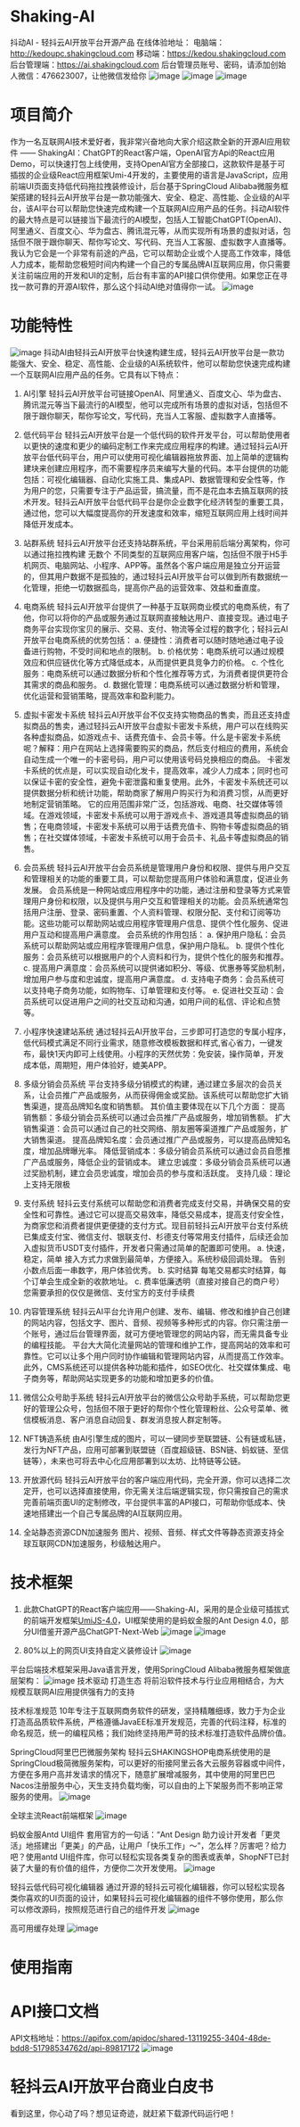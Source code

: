 # Shaking-AI
抖动AI - 轻抖云AI开放平台开源产品
在线体验地址：
电脑端：http://kedoupc.shakingcloud.com
移动端：https://kedou.shakingcloud.com
后台管理端：https://ai.shakingcloud.com
后台管理员账号、密码，请添加创始人微信：476623007，让他微信发给你
![image](https://github.com/qingdouyun/shaking-ai/assets/75358446/98105ca2-fbe0-4b46-ba8c-dd06a2195006)
![image](https://github.com/qingdouyun/shaking-ai/assets/75358446/42c0593b-da50-4cf0-8984-c2174b061e72)
![image](https://github.com/qingdouyun/shaking-ai/assets/75358446/d2ba73b6-92e0-4f18-b5c4-cd0028997e66)


# 项目简介
作为一名互联网AI技术爱好者，我非常兴奋地向大家介绍这款全新的开源AI应用软件 —— ShakingAI：ChatGPT的React客户端，OpenAI官方Api的React应用Demo，可以快速打包上线使用，支持OpenAI官方全部接口，这款软件是基于可插拔的企业级React应用框架Umi-4开发的，主要使用的语言是JavaScript，应用前端UI页面支持低代码拖拉拽装修设计，后台基于SpringCloud Alibaba微服务框架搭建的轻抖云AI开放平台是一款功能强大、安全、稳定、高性能、企业级的AI平台，该AI平台可以帮助您快速完成构建一个互联网AI应用产品的任务。抖动AI软件的最大特点是可以链接当下最流行的AI模型，包括人工智能ChatGPT(OpenAI)、阿里通义、百度文心、华为盘古、腾讯混元等，从而实现所有场景的虚拟对话，包括但不限于跟你聊天、帮你写论文、写代码、充当人工客服、虚拟数字人直播等。
我认为它会是一个非常有前途的产品，它可以帮助企业或个人提高工作效率，降低人力成本，能帮助您极短时间内构建一个自己的专属品牌AI互联网应用，你只需要关注前端应用的开发和UI的定制，后台有丰富的API接口供你使用。如果您正在寻找一款可靠的开源AI软件，那么这个抖动AI绝对值得你一试。
![image](https://github.com/qingdouyun/shaking-ai/assets/75358446/c9ee73fa-cb03-423e-8c37-9f8d1ae613f2)

# 功能特性
![image](https://github.com/qingdouyun/shaking-ai/assets/75358446/53171422-2f88-448b-80c1-ecc57b7be692)
抖动AI由轻抖云AI开放平台快速构建生成，轻抖云AI开放平台是一款功能强大、安全、稳定、高性能、企业级的AI系统软件，他可以帮助您快速完成构建一个互联网AI应用产品的任务。它具有以下特点：

1. AI引擎
轻抖云AI开放平台可链接OpenAI、阿里通义、百度文心、华为盘古、腾讯混元等当下最流行的AI模型，他可以完成所有场景的虚拟对话，包括但不限于跟你聊天，帮你写论文，写代码，充当人工客服、虚拟数字人直播等。

2. 低代码平台
轻抖云AI开放平台是一个低代码的软件开发平台，可以帮助使用者以更快的速度和更少的编码定制工作来完成应用程序的构建。通过轻抖云AI开放平台低代码平台，用户可以使用可视化编辑器拖放界面、加上简单的逻辑构建块来创建应用程序，而不需要程序员来编写大量的代码。本平台提供的功能包括：可视化编辑器、自动化实施工具、集成API、数据管理和安全性等，作为用户的您，只需要专注于产品运营，搞流量，而不是花血本去搞互联网的技术开发。轻抖云AI开放平台低代码平台是你企业数字化经济转型的重要工具，通过他，您可以大幅度提高你的开发速度和效率，缩短互联网应用上线时间并降低开发成本。

3. 站群系统
轻抖云AI开放平台还支持站群系统，平台采用前后端分离架构，你可以通过拖拉拽构建 无数个 不同类型的互联网应用客户端，包括但不限于H5手机网页、电脑网站、小程序、APP等。虽然各个客户端应用是独立分开运营的，但其用户数据不是孤独的，通过轻抖云AI开放平台可以做到所有数据统一化管理，拒绝一切数据孤岛，提高你产品的运营效率、效益和垂直度。

4. 电商系统
轻抖云AI开放平台提供了一种基于互联网商业模式的电商系统，有了他，你可以将你的产品或服务通过互联网直接触达用户、直接变现。通过电子商务平台实现你宝贝的展示、交易、支付、物流等全过程的数字化；轻抖云AI开放平台电商系统的优势包括：
a. 便捷性：消费者可以随时随地通过电子设备进行购物，不受时间和地点的限制。
b. 价格优势：电商系统可以通过规模效应和供应链优化等方式降低成本，从而提供更具竞争力的价格。
c. 个性化服务：电商系统可以通过数据分析和个性化推荐等方式，为消费者提供更符合其需求的商品和服务。
d. 数据化管理：电商系统可以通过数据分析和管理，优化运营和营销策略，提高效率和盈利能力。

5. 虚拟卡密发卡系统
轻抖云AI开放平台不仅支持实物商品的售卖，而且还支持虚拟商品的售卖，通过轻抖云AI开放平台虚拟卡密发卡系统，用户可以在线购买各种虚拟商品，如游戏点卡、话费充值卡、会员卡等。什么是卡密发卡系统呢？解释：用户在网站上选择需要购买的商品，然后支付相应的费用，系统会自动生成一个唯一的卡密号码，用户可以使用该号码兑换相应的商品。 卡密发卡系统的优点是，可以实现自动化发卡，提高效率，减少人力成本；同时也可以保证卡密的安全性，避免卡密泄露和重复使用。此外，卡密发卡系统还可以提供数据分析和统计功能，帮助商家了解用户购买行为和消费习惯，从而更好地制定营销策略。 它的应用范围非常广泛，包括游戏、电商、社交媒体等领域。在游戏领域，卡密发卡系统可以用于游戏点卡、游戏道具等虚拟商品的销售；在电商领域，卡密发卡系统可以用于话费充值卡、购物卡等虚拟商品的销售；在社交媒体领域，卡密发卡系统可以用于会员卡、礼品卡等虚拟商品的销售。

6. 会员系统
轻抖云AI开放平台会员系统是管理用户身份和权限、提供与用户交互和管理相关的功能的重要工具，可以帮助您提高用户体验和满意度，促进业务发展。 会员系统是一种网站或应用程序中的功能，通过注册和登录等方式来管理用户身份和权限，以及提供与用户交互和管理相关的功能。会员系统通常包括用户注册、登录、密码重置、个人资料管理、权限分配、支付和订阅等功能。这些功能可以帮助网站或应用程序管理用户信息、提供个性化服务、促进用户互动和提高用户满意度。 会员系统的作用包括：
a. 保护用户隐私：会员系统可以帮助网站或应用程序管理用户信息，保护用户隐私。
b. 提供个性化服务：会员系统可以根据用户的个人资料和行为，提供个性化的服务和推荐。
c. 提高用户满意度：会员系统可以提供诸如积分、等级、优惠券等奖励机制，增加用户参与度和忠诚度，提高用户满意度。
d. 支持电子商务：会员系统可以支持电子商务功能，如购物车、订单管理和支付等。
e. 促进社交互动：会员系统可以促进用户之间的社交互动和沟通，如用户间的私信、评论和点赞等。

7. 小程序快速建站系统
通过轻抖云AI开放平台，三步即可打造您的专属小程序，低代码模式满足不同行业需求，随意修改模板数据和样式,省心省力，一键发布，最快1天内即可上线使用。小程序的天然优势：免安装，操作简单，开发成本低，周期短，用户体验好，媲美APP。

8. 多级分销会员系统
平台支持多级分销模式的构建，通过建立多层次的会员关系，让会员推广产品或服务，从而获得佣金或奖励。该系统可以帮助您扩大销售渠道，提高品牌知名度和销售额。
其价值主要体现在以下几个方面：
提高销售额：多级分销会员系统可以通过会员推广产品或服务，增加销售额。
扩大销售渠道：会员可以通过自己的社交网络、朋友圈等渠道推广产品或服务，扩大销售渠道。
提高品牌知名度：会员通过推广产品或服务，可以提高品牌知名度，增加品牌曝光率。
降低营销成本：多级分销会员系统可以通过会员自愿推广产品或服务，降低企业的营销成本。
建立忠诚度：多级分销会员系统可以通过奖励机制，建立会员忠诚度，增加会员的参与度和活跃度。
支持几级：理论上支持无限极

10. 支付系统
轻抖云支付系统可以帮助您和消费者完成支付交易，并确保交易的安全性和可靠性。通过它可以提高交易效率，降低交易成本，提高支付安全性，为商家您和消费者提供更便捷的支付方式。现目前轻抖云AI开放平台支付系统已集成支付宝、微信支付、银联支付、杉德支付等常用支付插件，后续还会加入虚拟货币USDT支付插件，开发者只需通过简单的配置即可使用。
a. 快速，稳定，简单
接入方式力求做到最简单，方便接入。系统秒级回调处理。
告别小数点后面一串数字，用户体验优秀。
b. 实时结算
每笔交易都实时结算，每个订单会生成全新的收款地址。
c. 费率低廉透明（直接对接自己的商户号）
您需要承担的仅仅是微信、支付宝方的支付手续费

11. 内容管理系统
轻抖云AI平台允许用户创建、发布、编辑、修改和维护自己创建的网站内容，包括文字、图片、音频、视频等多种形式的内容。你只需注册一个账号，通过后台管理界面，就可方便地管理您的网站内容，而无需具备专业的编程技能。
平台大大简化流量网站的管理和维护工作，提高网站的效率和可靠性。它可以让多个用户同时协作编辑和管理网站内容，从而提高工作效率。此外，CMS系统还可以提供各种功能和插件，如SEO优化、社交媒体集成、电子商务等，帮助网站实现更多的功能和增加更多的价值。

12. 微信公众号助手系统
轻抖云AI开放平台的微信公众号助手系统，可以帮助您更好的管理公众号，包括但不限于更好的帮你个性化管理粉丝、公众号菜单、微信模板消息、客户消息自动回复、群发消息按人群定制等。

13. NFT铸造系统 
由AI引擎生成的图片，可以一键同步至联盟链、公有链或私链，发行为NFT产品，应用可部署到联盟链（百度超级链、BSN链、蚂蚁链、至信链等），未来也可将去中心化应用部署到以太坊、比特链等公链。

14. 开放源代码
轻抖云AI开放平台的客户端应用代码，完全开源，你可以选择二次定开，也可以选择直接使用，你无需关注后端逻辑实现，你只需按自己的需求完善前端页面UI的定制修改，平台提供丰富的API接口，可帮助你低成本、快速地搭建出一个自己专属品牌的AI互联网应用。

15. 全站静态资源CDN加速服务
图片、视频、音频、样式文件等静态资源支持全球互联网CDN加速服务，秒级触达用户。

# 技术框架
1. 此款ChatGPT的React客户端应用——Shaking-AI，采用的是企业级可插拔式的前端开发框架<a href='[https://github.com/Yidadaa/ChatGPT-Next-Web](https://umijs.org/)'>UmiJS-4.0</a>，UI框架使用的是蚂蚁金服的Ant Design 4.0，部分UI借鉴开源产品ChatGPT-Next-Web 
![image](https://github.com/qingdouyun/shaking-ai/assets/75358446/d9c438e0-d051-4e1e-963e-7ce879586c70)
![image](https://github.com/qingdouyun/shaking-ai/assets/75358446/af22a755-1e47-4037-8b0a-e0cea6a324b7)

2. 80%以上的网页UI支持自定义装修设计
![image](https://github.com/qingdouyun/shaking-ai/assets/75358446/5202b9be-d2e1-4d1e-8358-c9e35d32a5a6)

平台后端技术框架采用Java语言开发，使用SpringCloud Alibaba微服务框架做底层架构：
![image](https://github.com/qingdouyun/shaking-ai/assets/75358446/c80d57b9-236d-4ea6-90a8-905b623190f5)
技术驱动 打造生态 将前沿软件技术与行业应用相结合，为大规模互联网AI应用提供强有力的支持

技术标准规范
10年专注于互联网商务软件的研发，坚持精雕细琢，致力于为企业打造高品质软件系统，严格遵循JavaEE标准开发规范，完善的代码注释，标准的命名规范，统一的编程风格；我们始终坚持用严苛的技术标准打造软件品牌价值。

SpringCloud阿里巴巴微服务架构
轻抖云SHAKINGSHOP电商系统使用的是SpringCloud极简微服务架构，可以更好的衔接阿里云各大云服务容器或中间件，方便在多用户高并发请求的情况下，随意扩展增减服务，其中使用的阿里巴巴Nacos注册服务中心，天生支持负载均衡，可以自由的上下架服务而不影响正常服务的使用。
![image](https://github.com/qingdouyun/shaking-ai/assets/75358446/8b599b92-efa1-4d52-9e79-b05cdec5e1d3)

全球主流React前端框架
![image](https://github.com/qingdouyun/shaking-ai/assets/75358446/bd8b8643-2f67-4d13-8d0e-38b7ce2bc51d)

蚂蚁金服Antd UI组件
套用官方的一句话：“Ant Design 助力设计开发者「更灵活」地搭建出「更美」的产品，让用户「快乐工作」～”，怎么样？厉害吧？给力吧？使用antd UI组件库，你可以轻松实现各类复杂的图表或表单，ShopNFT已封装了大量的有价值的组件，方便你二次开发使用。
![image](https://github.com/qingdouyun/shaking-ai/assets/75358446/4079fce9-315b-47fc-9a86-13c8a71c020c)

轻抖云低代码可视化编辑器
通过开源的轻抖云可视化编辑器，你可以轻松实现各类你喜欢的UI页面的设计，如果轻抖云可视化编辑器的组件不够你使用，那么你可以修改源码，按照规范进行自己的组件开发
![image](https://github.com/qingdouyun/shaking-ai/assets/75358446/03cfda8b-6911-46a9-b645-4af5f9d2cef2)

高可用缓存处理
![image](https://github.com/qingdouyun/shaking-ai/assets/75358446/b852a51f-5522-497e-9122-4177514be696)

# 使用指南


# API接口文档
API文档地址：https://apifox.com/apidoc/shared-13119255-3404-48de-bdd8-51798534762d/api-89817172
![image](https://github.com/qingdouyun/shaking-ai/assets/75358446/ecd6d12d-21c6-473f-b062-9c6f5b9b24db)


# 轻抖云AI开放平台商业白皮书

看到这里，你心动了吗？想见证奇迹，就赶紧下载源代码运行吧！
